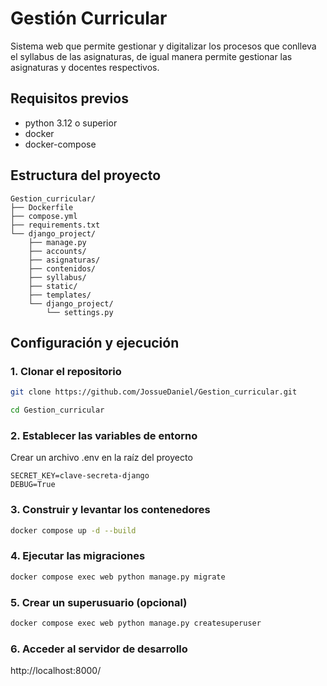 # Gestión Curricular
Sistema web que permite gestionar y digitalizar los procesos que conlleva el syllabus de las asignaturas, de igual manera permite gestionar las asignaturas y docentes
respectivos.

## Requisitos previos
- python 3.12 o superior
- docker
- docker-compose

## Estructura del proyecto
```plaintext
Gestion_curricular/
├── Dockerfile
├── compose.yml
├── requirements.txt
└── django_project/
    ├── manage.py
    ├── accounts/
    ├── asignaturas/
    ├── contenidos/
    ├── syllabus/
    ├── static/
    ├── templates/
    └── django_project/
        └── settings.py
```

## Configuración y ejecución
### 1. Clonar el repositorio
```bash
git clone https://github.com/JossueDaniel/Gestion_curricular.git
```

```bash
cd Gestion_curricular
```

### 2. Establecer las variables de entorno
Crear un archivo .env en la raíz del proyecto
```plaintext
SECRET_KEY=clave-secreta-django
DEBUG=True
```

### 3. Construir y levantar los contenedores
```bash
docker compose up -d --build
```

### 4. Ejecutar las migraciones
```bash
docker compose exec web python manage.py migrate
```

### 5. Crear un superusuario (opcional)
```bash
docker compose exec web python manage.py createsuperuser
```

### 6. Acceder al servidor de desarrollo
http://localhost:8000/
